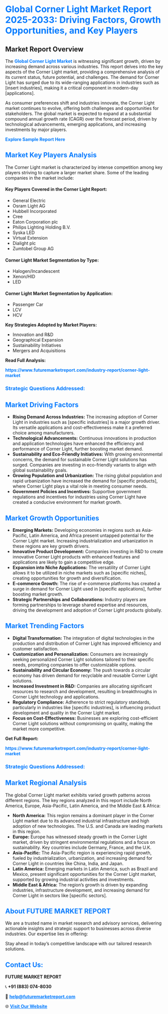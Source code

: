 <h1 style="color: #007BFF;">Global Corner Light Market Report 2025-2033: Driving Factors, Growth Opportunities, and Key Players</h1>

<section id="overview">
<h2>Market Report Overview</h2>
<p>The <a href="https://www.futuremarketreport.com/industry-report/corner-light-market" style="color: #007BFF; text-decoration: none;"><strong>Global Corner Light Market</strong></a> is witnessing significant growth, driven by increasing demand across various industries. This report delves into the key aspects of the Corner Light market, providing a comprehensive analysis of its current status, future potential, and challenges. The demand for Corner Light has surged due to its wide-ranging applications in industries such as [insert industries], making it a critical component in modern-day [applications].</p>
<p>As consumer preferences shift and industries innovate, the Corner Light market continues to evolve, offering both challenges and opportunities for stakeholders. The global market is expected to expand at a substantial compound annual growth rate (CAGR) over the forecast period, driven by technological advancements, emerging applications, and increasing investments by major players.</p>
</section>

<section id="overview">
<p><a href="https://www.futuremarketreport.com/request-sample/reportId=92372" style="color: #007BFF; text-decoration: none;"><strong>Explore Sample Report Here</strong></a></p>
</section>

<section id="key-players">
<h2 style="color: #007BFF;">Market Key Players Analysis</h2>
<p>The Corner Light market is characterized by intense competition among key players striving to capture a larger market share. Some of the leading companies in the market include:</p>
<h4>Key Players Covered in the Corner Light Report:</h4>
<ul><li>General Electric</li><li>Osram Light AG</li><li>Hubbell Incorporated</li><li>Cree</li><li>Eaton Corporation plc</li><li>Philips Lighting Holding B.V.</li><li>Syska LED</li><li>Virtual Extension</li><li>Dialight plc</li><li>Zumtobel Group AG</li></ul>
<h4>Corner Light Market Segmentation by Type:</h4>
<ul><li>Halogen/Incandescent</li><li>Xenon/HID</li><li>LED</li></ul>

<h4>Corner Light Market Segmentation by Application:</h4>
<ul><li>Passenger Car</li><li>LCV</li><li>HCV</li></ul>
<p><strong>Key Strategies Adopted by Market Players:</strong></p>
<ul>
<li>Innovation and R&D</li>
<li>Geographical Expansion</li>
<li>Sustainability Initiatives</li>
<li>Mergers and Acquisitions</li>
</ul>
</section>

<section>
<p><strong>Read Full Analysis: </strong></p><a href="https://www.futuremarketreport.com/industry-report/corner-light-market" style="color: #007BFF; text-decoration: none;"><strong>https://www.futuremarketreport.com/industry-report/corner-light-market</strong></a>
<h3 style="color: #007BFF;">Strategic Questions Addressed:</h3>
</section>

<section id="driving-factors">
<h2 style="color: #007BFF;">Market Driving Factors</h2>
<ul>
<li><strong>Rising Demand Across Industries:</strong> The increasing adoption of Corner Light in industries such as [specific industries] is a major growth driver. Its versatile applications and cost-effectiveness make it a preferred choice among manufacturers.</li>
<li><strong>Technological Advancements:</strong> Continuous innovations in production and application technologies have enhanced the efficiency and performance of Corner Light, further boosting market demand.</li>
<li><strong>Sustainability and Eco-Friendly Initiatives:</strong> With growing environmental concerns, the demand for sustainable Corner Light solutions has surged. Companies are investing in eco-friendly variants to align with global sustainability goals.</li>
<li><strong>Growing Population and Urbanization:</strong> The rising global population and rapid urbanization have increased the demand for [specific products], where Corner Light plays a vital role in meeting consumer needs.</li>
<li><strong>Government Policies and Incentives:</strong> Supportive government regulations and incentives for industries using Corner Light have created a conducive environment for market growth.</li>
</ul>
</section>

<section id="growth-opportunities">
<h2 style="color: #007BFF;">Market Growth Opportunities</h2>
<ul>
<li><strong>Emerging Markets:</strong> Developing economies in regions such as Asia-Pacific, Latin America, and Africa present untapped potential for the Corner Light market. Increasing industrialization and urbanization in these regions are key growth drivers.</li>
<li><strong>Innovative Product Development:</strong> Companies investing in R&D to create innovative Corner Light products with enhanced features and applications are likely to gain a competitive edge.</li>
<li><strong>Expansion into Niche Applications:</strong> The versatility of Corner Light allows it to be utilized in niche markets such as [specific niches], creating opportunities for growth and diversification.</li>
<li><strong>E-commerce Growth:</strong> The rise of e-commerce platforms has created a surge in demand for Corner Light used in [specific applications], further boosting market growth.</li>
<li><strong>Strategic Partnerships and Collaborations:</strong> Industry players are forming partnerships to leverage shared expertise and resources, driving the development and adoption of Corner Light products globally.</li>
</ul>
</section>

<section id="trending-factors">
<h2 style="color: #007BFF;">Market Trending Factors</h2>
<ul>
<li><strong>Digital Transformation:</strong> The integration of digital technologies in the production and distribution of Corner Light has improved efficiency and customer satisfaction.</li>
<li><strong>Customization and Personalization:</strong> Consumers are increasingly seeking personalized Corner Light solutions tailored to their specific needs, prompting companies to offer customizable options.</li>
<li><strong>Sustainability and Circular Economy:</strong> The push towards a circular economy has driven demand for recyclable and reusable Corner Light solutions.</li>
<li><strong>Increased Investment in R&D:</strong> Companies are allocating significant resources to research and development, resulting in breakthroughs in Corner Light technology and applications.</li>
<li><strong>Regulatory Compliance:</strong> Adherence to strict regulatory standards, particularly in industries like [specific industries], is influencing product development and quality in the Corner Light market.</li>
<li><strong>Focus on Cost-Effectiveness:</strong> Businesses are exploring cost-efficient Corner Light solutions without compromising on quality, making the market more competitive.</li>
</ul>
</section>

<section>
<p><strong>Get Full Report: </strong></p><a href="https://www.futuremarketreport.com/industry-report/corner-light-market" style="color: #007BFF; text-decoration: none;"><strong>https://www.futuremarketreport.com/industry-report/corner-light-market</strong></a>
<h3 style="color: #007BFF;">Strategic Questions Addressed:</h3>
</section>


<section id="regional-analysis">
<h2 style="color: #007BFF;">Market Regional Analysis</h2>
<p>The global Corner Light market exhibits varied growth patterns across different regions. The key regions analyzed in this report include North America, Europe, Asia-Pacific, Latin America, and the Middle East & Africa:</p>
<ul>
<li><strong>North America:</strong> This region remains a dominant player in the Corner Light market due to its advanced industrial infrastructure and high adoption of new technologies. The U.S. and Canada are leading markets in this region.</li>
<li><strong>Europe:</strong> Europe has witnessed steady growth in the Corner Light market, driven by stringent environmental regulations and a focus on sustainability. Key countries include Germany, France, and the U.K.</li>
<li><strong>Asia-Pacific:</strong> The Asia-Pacific region is experiencing rapid growth, fueled by industrialization, urbanization, and increasing demand for Corner Light in countries like China, India, and Japan.</li>
<li><strong>Latin America:</strong> Emerging markets in Latin America, such as Brazil and Mexico, present significant opportunities for the Corner Light market, supported by growing industrial activities and investments.</li>
<li><strong>Middle East & Africa:</strong> The region’s growth is driven by expanding industries, infrastructure development, and increasing demand for Corner Light in sectors like [specific sectors].</li>
</ul>
</section>

<footer>
<h2 style="color: #007BFF;">About FUTURE MARKET REPORT</h2>
<p>We are a trusted name in market research and advisory services, delivering actionable insights and strategic support to businesses across diverse industries. Our expertise lies in offering:</p>

<p>Stay ahead in today’s competitive landscape with our tailored research solutions.</p>

<h2 style="color: #007BFF;">Contact Us:</h2>
<p><strong>FUTURE MARKET REPORT</strong></p>
<p>📞 <strong>+91 (883) 074-8030</strong></p>
<p>📧 <strong><a href="mailto:help@futuremarketreport.com" style="color: #007BFF;">help@futuremarketreport.com</a></strong></p>
<p>🌐 <strong><a href="https://www.futuremarketreport.com/" style="color: #007BFF;">Visit Our Website</a></strong></p>
</footer>
